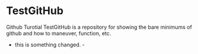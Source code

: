 # TestGitHub
Github Turotial
TestGitHub is a repository for showing the bare minimums of github and how to maneuver, function, etc.
- this is something changed. -
